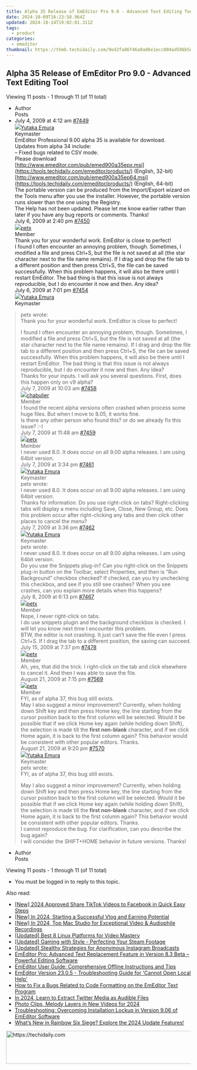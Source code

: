 ```yaml
---
title: Alpha 35 Release of EmEditor Pro 9.0 - Advanced Text Editing Tool
date: 2024-10-09T16:23:58.964Z
updated: 2024-10-14T19:02:01.311Z
tags:
  - product
categories:
  - emeditor
thumbnail: https://thmb.techidaily.com/9ed2fa86f46a9a86e1ecc804ad586b5d67c008ec4387a4ef5a1279c5031f6d94.jpg
---
```


## Alpha 35 Release of EmEditor Pro 9.0 - Advanced Text Editing Tool

Viewing 11 posts - 1 through 11 (of 11 total)

* Author  
Posts
* July 4, 2009 at 4:12 am [#7449](https://tools.techidaily.com/emeditor/products/)  
[![](https://secure.gravatar.com/avatar/a0a6377144ed3636f985d87303f65ed2?s=80&d=identicon&r=g)Yutaka Emura](https://www.emeditor.com/forums/users/yemura/ "View Yutaka Emura's profile")  
Keymaster  
EmEditor Professional 9.00 alpha 35 is available for download.  
 Updates from alpha 34 include:  
 – Fixed bugs related to CSV mode.  
 Please download  
[http://www.emeditor.com/pub/emed900a35epx.msi](https://tools.techidaily.com/emeditor/products/) (English, 32-bit)  
[http://www.emeditor.com/pub/emed900a35ep64.msi](https://tools.techidaily.com/emeditor/products/) (English, 64-bit)  
 The portable version can be produced from the Import/Export wizard on the Tools menu after you use the installer. However, the portable version runs slower than the one using the Registry.  
 The Help has not been updated. Please let me know earlier rather than later if you have any bug reports or comments. Thanks!  
July 6, 2009 at 2:40 pm [#7450](https://tools.techidaily.com/emeditor/products/)  
[![](https://secure.gravatar.com/avatar/51f0dfcbd73c14476f6be543bb084504?s=80&d=identicon&r=g)petx](https://www.emeditor.com/forums/users/petx/ "View petx's profile")  
Member  
Thank you for your wonderful work. EmEditor is close to perfect!  
 I found I often encounter an annoying problem, though. Sometimes, I modified a file and press Ctrl+S, but the file is not saved at all (the star character next to the file name remains). If I drag and drop the file tab to a different position and then press Ctrl+S, the file can be saved successfully. When this problem happens, it will also be there until I restart EmEditor. The bad thing is that this issue is not always reproducible, but I do encounter it now and then. Any idea?  
July 6, 2009 at 7:01 pm [#7454](https://tools.techidaily.com/emeditor/products/)  
[![](https://secure.gravatar.com/avatar/a0a6377144ed3636f985d87303f65ed2?s=80&d=identicon&r=g)Yutaka Emura](https://www.emeditor.com/forums/users/yemura/ "View Yutaka Emura's profile")  
Keymaster  
> petx wrote:  
> Thank you for your wonderful work. EmEditor is close to perfect!  
>  
> I found I often encounter an annoying problem, though. Sometimes, I modified a file and press Ctrl+S, but the file is not saved at all (the star character next to the file name remains). If I drag and drop the file tab to a different position and then press Ctrl+S, the file can be saved successfully. When this problem happens, it will also be there until I restart EmEditor. The bad thing is that this issue is not always reproducible, but I do encounter it now and then. Any idea?  
 Thanks for your inputs. I will ask you several questions. First, does this happen only on v9 alpha?  
July 7, 2009 at 10:03 am [#7458](https://tools.techidaily.com/emeditor/products/)  
[![](https://secure.gravatar.com/avatar/29b0d3f8d0f5c2abda5c02c663bdbdb0?s=80&d=identicon&r=g)chabulier](https://www.emeditor.com/forums/users/chabulier/ "View chabulier's profile")  
Member  
I found the recent alpha versions often crashed when process some huge files. But when I move to 8.05, it works fine.  
 Is there any other person who found this? or do we already fix this issue? :-)  
July 7, 2009 at 11:48 am [#7459](https://tools.techidaily.com/emeditor/products/)  
[![](https://secure.gravatar.com/avatar/51f0dfcbd73c14476f6be543bb084504?s=80&d=identicon&r=g)petx](https://www.emeditor.com/forums/users/petx/ "View petx's profile")  
Member  
I never used 8.0\. It does occur on all 9.00 alpha releases. I am using 64bit version.  
July 7, 2009 at 3:34 pm [#7461](https://tools.techidaily.com/emeditor/products/)  
[![](https://secure.gravatar.com/avatar/a0a6377144ed3636f985d87303f65ed2?s=80&d=identicon&r=g)Yutaka Emura](https://www.emeditor.com/forums/users/yemura/ "View Yutaka Emura's profile")  
Keymaster  
> petx wrote:  
> I never used 8.0\. It does occur on all 9.00 alpha releases. I am using 64bit version.  
 Thanks for information. Do you use right-click on tabs? Right-clicking tabs will display a menu including Save, Close, New Group, etc. Does this problem occur after right-clicking any tabs and then click other places to cancel the menu?  
July 7, 2009 at 3:36 pm [#7462](https://tools.techidaily.com/emeditor/products/)  
[![](https://secure.gravatar.com/avatar/a0a6377144ed3636f985d87303f65ed2?s=80&d=identicon&r=g)Yutaka Emura](https://www.emeditor.com/forums/users/yemura/ "View Yutaka Emura's profile")  
Keymaster  
> petx wrote:  
> I never used 8.0\. It does occur on all 9.00 alpha releases. I am using 64bit version.  
 Do you use the Snippets plug-in? Can you right-click on the Snippets plug-in button on the Toolbar, select Properties, and then is “Run Background” checkbox checked? If checked, can you try unchecking this checkbox, and see if you still see crashes? When you see crashes, can you explain more details when this happens?  
July 8, 2009 at 6:13 pm [#7467](https://tools.techidaily.com/emeditor/products/)  
[![](https://secure.gravatar.com/avatar/51f0dfcbd73c14476f6be543bb084504?s=80&d=identicon&r=g)petx](https://www.emeditor.com/forums/users/petx/ "View petx's profile")  
Member  
Nope, I never right-click on tabs.  
 I do use snippets plugin and the background checkbox is checked. I will let you know next time I encounter this problem.  
 BTW, the editor is not crashing. It just can’t save the file even I press Ctrl+S. If I drag the tab to a different position, the saving can succeed.  
July 15, 2009 at 7:37 pm [#7478](https://tools.techidaily.com/emeditor/products/)  
[![](https://secure.gravatar.com/avatar/51f0dfcbd73c14476f6be543bb084504?s=80&d=identicon&r=g)petx](https://www.emeditor.com/forums/users/petx/ "View petx's profile")  
Member  
Ah, yes, that did the trick. I right-click on the tab and click elsewhere to cancel it. And then I was able to save the file.  
August 21, 2009 at 7:15 pm [#7569](https://tools.techidaily.com/emeditor/products/)  
[![](https://secure.gravatar.com/avatar/51f0dfcbd73c14476f6be543bb084504?s=80&d=identicon&r=g)petx](https://www.emeditor.com/forums/users/petx/ "View petx's profile")  
Member  
FYI, as of alpha 37, this bug still exists.  
 May I also suggest a minor improvement? Currently, when holding down Shift key and then press Home key, the line starting from the cursor position back to the first column will be selected. Would it be possible that if we click Home key again (while holding down Shift), the selection is made till the **first non-blank** character, and if we click Home again, it is back to the first column again? This behavior would be consistent with other popular editors. Thanks.  
August 21, 2009 at 9:20 pm [#7570](https://tools.techidaily.com/emeditor/products/)  
[![](https://secure.gravatar.com/avatar/a0a6377144ed3636f985d87303f65ed2?s=80&d=identicon&r=g)Yutaka Emura](https://www.emeditor.com/forums/users/yemura/ "View Yutaka Emura's profile")  
Keymaster  
> petx wrote:  
> FYI, as of alpha 37, this bug still exists.  
>  
> May I also suggest a minor improvement? Currently, when holding down Shift key and then press Home key, the line starting from the cursor position back to the first column will be selected. Would it be possible that if we click Home key again (while holding down Shift), the selection is made till the **first non-blank** character, and if we click Home again, it is back to the first column again? This behavior would be consistent with other popular editors. Thanks.  
 I cannot reproduce the bug. For clarification, can you describe the bug again?  
 I will consider the SHIFT+HOME behavior in future versions. Thanks!
* Author  
Posts

Viewing 11 posts - 1 through 11 (of 11 total)

* You must be logged in to reply to this topic.

<ins class="adsbygoogle"
     style="display:block"
     data-ad-format="autorelaxed"
     data-ad-client="ca-pub-7571918770474297"
     data-ad-slot="1223367746"></ins>

<ins class="adsbygoogle"
     style="display:block"
     data-ad-client="ca-pub-7571918770474297"
     data-ad-slot="8358498916"
     data-ad-format="auto"
     data-full-width-responsive="true"></ins>

<span class="atpl-alsoreadstyle">Also read:</span>
<div><ul>
<li><a href="https://facebook-video-recording.techidaily.com/new-2024-approved-share-tiktok-videos-to-facebook-in-quick-easy-steps/"><u>[New] 2024 Approved Share TikTok Videos to Facebook in Quick Easy Steps</u></a></li>
<li><a href="https://youtube-tips.techidaily.com/n-2024-starting-a-successful-vlog-and-earning-potential/"><u>[New] In 2024, Starting a Successful Vlog and Earning Potential</u></a></li>
<li><a href="https://screen-capture.techidaily.com/new-in-2024-top-mac-studio-for-exceptional-video-and-audiophile-recordings/"><u>[New] In 2024, Top Mac Studio for Exceptional Video & Audiophile Recordings</u></a></li>
<li><a href="https://youtube-clips.techidaily.com/updated-best-8-linux-platforms-for-video-mastery/"><u>[Updated] Best 8 Linux Platforms for Video Mastery</u></a></li>
<li><a href="https://on-screen-recording.techidaily.com/updated-gaming-with-style-perfecting-your-steam-footage/"><u>[Updated] Gaming with Style - Perfecting Your Steam Footage</u></a></li>
<li><a href="https://fox-blue.techidaily.com/updated-stealthy-strategies-for-anonymous-instagram-broadcasts/"><u>[Updated] Stealthy Strategies for Anonymous Instagram Broadcasts</u></a></li>
<li><a href="https://win-special.techidaily.com/emeditor-pro-advanced-text-replacement-feature-in-version-83-beta-powerful-editing-software/"><u>EmEditor Pro: Advanced Text Replacement Feature in Version 8.3 Beta – Powerful Editing Software</u></a></li>
<li><a href="https://win-special.techidaily.com/emeditor-user-guide-comprehensive-offline-instructions-and-tips/"><u>EmEditor User Guide: Comprehensive Offline Instructions and Tips</u></a></li>
<li><a href="https://win-special.techidaily.com/emeditor-version-2305-troubleshooting-guide-for-cannot-open-local-help/"><u>EmEditor Version 23.0.5 - Troubleshooting Guide for 'Cannot Open Local Help'</u></a></li>
<li><a href="https://win-special.techidaily.com/how-to-fix-a-bugs-related-to-code-formatting-on-the-emeditor-text-program/"><u>How to Fix a Bugs Related to Code Formatting on the EmEditor Text Program</u></a></li>
<li><a href="https://extra-approaches.techidaily.com/in-2024-learn-to-extract-twitter-media-as-audible-files/"><u>In 2024, Learn to Extract Twitter Media as Audible Files</u></a></li>
<li><a href="https://extra-approaches.techidaily.com/photo-clips-melody-layers-in-new-videos-for-2024/"><u>Photo Clips, Melody Layers in New Videos for 2024</u></a></li>
<li><a href="https://win-special.techidaily.com/troubleshooting-overcoming-installation-lockup-in-version-906-of-emeditor-software/"><u>Troubleshooting: Overcoming Installation Lockup in Version 9.06 of EmEditor Software</u></a></li>
<li><a href="https://win-answers.techidaily.com/whats-new-in-rainbow-six-siege-explore-the-2024-update-features/"><u>What’s New in Rainbow Six Siege? Explore the 2024 Update Features!</u></a></li>
</ul></div>

<!-- affiliate ads begin -->
<a href="https://ephamedtechinc.pxf.io/c/5597632/2136619/26400" target="_top" id="2136619">
  <img src="//a.impactradius-go.com/display-ad/26400-2136619" border="0" alt="https://techidaily.com" width="728" height="90"/>
</a>
<img height="0" width="0" src="https://ephamedtechinc.pxf.io/i/5597632/2136619/26400" style="position:absolute;visibility:hidden;" border="0" />
<!-- affiliate ads end -->

